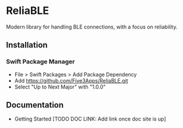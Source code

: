 # ReliaBLE

Modern library for handling BLE connections, with a focus on reliability.

## Installation

### Swift Package Manager

- File > Swift Packages > Add Package Dependency
- Add https://github.com/Five3Apps/ReliaBLE.git
- Select "Up to Next Major" with "1.0.0"

## Documentation

- Getting Started [TODO DOC LINK: Add link once doc site is up]

